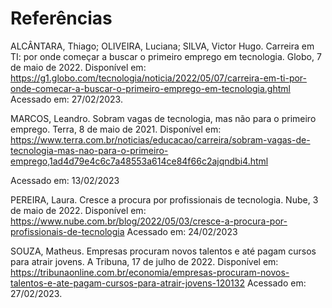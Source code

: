 # Referências

ALCÂNTARA, Thiago; OLIVEIRA, Luciana; SILVA, Victor Hugo. Carreira em TI: por onde começar a buscar o primeiro emprego em tecnologia. Globo, 7 de maio de 2022. Disponível em: https://g1.globo.com/tecnologia/noticia/2022/05/07/carreira-em-ti-por-onde-comecar-a-buscar-o-primeiro-emprego-em-tecnologia.ghtml Acessado em: 27/02/2023. 

 
MARCOS, Leandro. Sobram vagas de tecnologia, mas não para o primeiro emprego. Terra, 8 de maio de 2021. Disponível em: https://www.terra.com.br/noticias/educacao/carreira/sobram-vagas-de-tecnologia-mas-nao-para-o-primeiro-emprego,1ad4d79e4c6c7a48553a614ce84f66c2ajqndbi4.html 

 Acessado em: 13/02/2023 

 
PEREIRA, Laura. Cresce a procura por profissionais de tecnologia. Nube, 3 de maio de 2022. Disponível em: https://www.nube.com.br/blog/2022/05/03/cresce-a-procura-por-profissionais-de-tecnologia Acessado em: 24/02/2023 

 
SOUZA, Matheus. Empresas procuram novos talentos e até pagam cursos para atrair jovens. A Tribuna, 17 de julho de 2022. Disponível em: https://tribunaonline.com.br/economia/empresas-procuram-novos-talentos-e-ate-pagam-cursos-para-atrair-jovens-120132 Acessado em: 27/02/2023. 